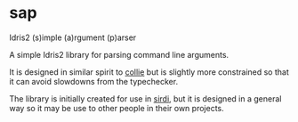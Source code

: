 # sap
Idris2 (s)imple (a)rgument (p)arser


A simple Idris2 library for parsing command line arguments.

It is designed in similar spirit to [collie](https://github.com/ohad/collie) but is slightly more constrained so that it can avoid slowdowns from the typechecker.

The library is initially created for use in [sirdi](https://github.com/eayus/sirdi), but it is designed in a general way so it may be use to other people in their own projects.
